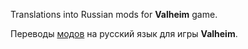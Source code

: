 Translations into Russian mods for **Valheim** game.

Переводы [модов](https://www.nexusmods.com/valheim/) на русский язык для игры **Valheim**.
